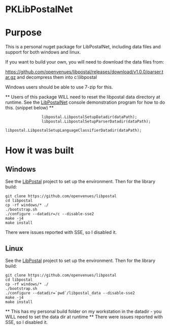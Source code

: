 # PKLibPostalNet

# Purpose

This is a personal nuget package for LibPostalNet, including data files and support for both windows and linux.

If you want to build your own, you will need to download the data files from:

https://github.com/openvenues/libpostal/releases/download/v1.0.0/parser.tar.gz and decompress them into c:\libpostal

Windows users should be able to use 7-zip for this.

** Users of this package WILL need to reset the libpostal data directory at runtime.  See the [LibPostalNet](https://github.com/mapo80/LibPostalNet) console demonstration
program for how to do this. (snippet below) **

```
                libpostal.LibpostalSetupDatadir(dataPath);
                libpostal.LibpostalSetupParserDatadir(dataPath);
                libpostal.LibpostalSetupLanguageClassifierDatadir(dataPath);

```

# How it was built

## Windows
See the [LibPostal](https://github.com/openvenues/libpostal) project to set up the environment.
Then for the library build:

```
git clone https://github.com/openvenues/libpostal
cd libpostal
cp -rf windows/* ./
./bootstrap.sh
./configure --datadir=/c --disable-sse2
make -j4
make install
```

There were issues reported with SSE, so I disabled it.

## Linux

See the [LibPostal](https://github.com/openvenues/libpostal) project to set up the environment.
Then for the library build:

```
git clone https://github.com/openvenues/libpostal
cd libpostal
cp -rf windows/* ./
./bootstrap.sh
./configure --datadir=`pwd`/libpostal_data --disable-sse2
make -j4
make install
```

** This has my personal build folder on my workstation in the datadir - you WILL need to set the data dir at runtime **
There were issues reported with SSE, so I disabled it.